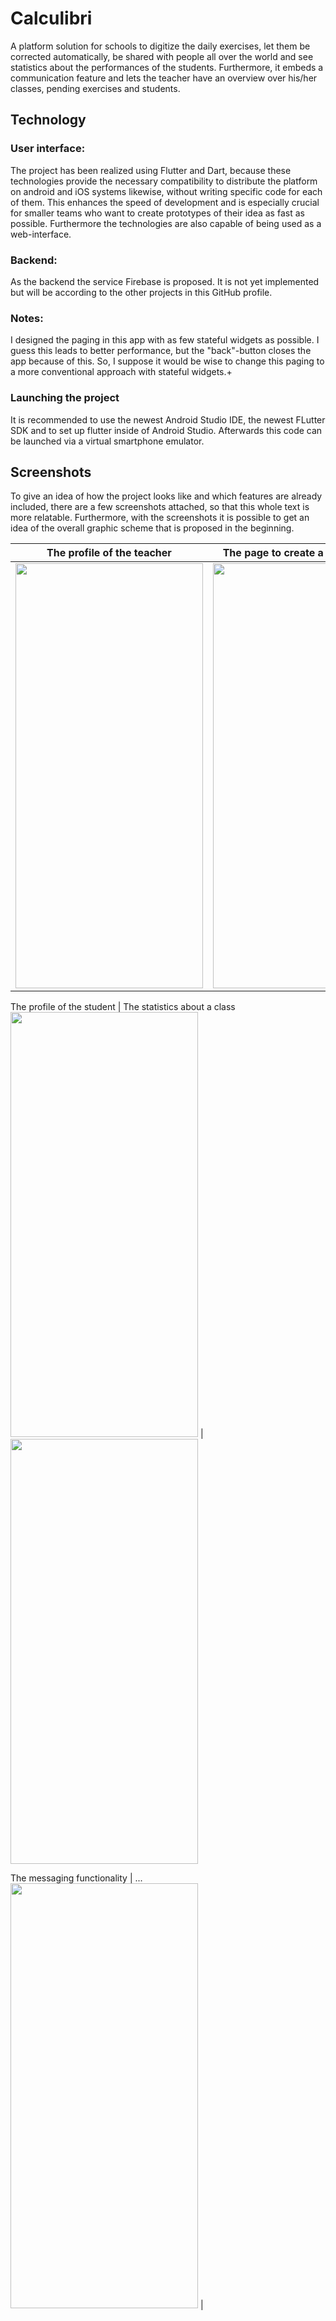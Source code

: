 # Calculibri

A platform solution for schools to digitize the daily exercises, let them be corrected automatically,
be shared with people all over the world and see statistics about the performances of the students.
Furthermore, it embeds a communication feature and lets the teacher have an overview over his/her
classes, pending exercises and students.

## Technology

### User interface:
The project has been realized using Flutter and Dart, because these
technologies provide the necessary compatibility to distribute the
platform on android and iOS systems likewise, without writing specific
code for each of them. This enhances the speed of development and is
especially crucial for smaller teams who want to create prototypes of their
idea as fast as possible. Furthermore the technologies are also capable of
being used as a web-interface.

### Backend:
As the backend the service Firebase is proposed. It is not yet implemented but will be
according to the other projects in this GitHub profile.

### Notes:
I designed the paging in this app with as few stateful widgets as possible. I guess this leads to
better performance, but the "back"-button closes the app because of this. So, I suppose it would be
wise to change this paging to a more conventional approach with stateful widgets.+

### Launching the project
It is recommended to use the newest Android Studio IDE, the newest FLutter SDK and to
set up flutter inside of Android Studio. Afterwards this code can be launched via a
virtual smartphone emulator.

## Screenshots
To give an idea of how the project looks like and which features are already included, there
are a few screenshots attached, so that this whole text is more relatable. Furthermore, with
the screenshots it is possible to get an idea of the overall graphic scheme that is proposed
in the beginning.

The profile of the teacher            |  The page to create a new exercise
:-------------------------:|:-------------------------:
<img src="https://github.com/Gauerdia/plantopia/blob/master/assets/images/screenshots/profile_teacher_1.png?raw=true" width="300" height="680">  |  <img src="https://github.com/Gauerdia/plantopia/blob/master/assets/images/screenshots/exercise_1.png?raw=true" width="300" height="680">

The profile of the student         |  The statistics about a class
<img src="https://github.com/Gauerdia/plantopia/blob/master/assets/images/screenshots/student_1.png?raw=true" width="300" height="680">  |  <img src="https://github.com/Gauerdia/plantopia/blob/master/assets/images/screenshots/statistics_1.png?raw=true" width="300" height="680">

The messaging functionality         |  ...
<img src="https://github.com/Gauerdia/plantopia/blob/master/assets/images/screenshots/messages_1.png?raw=true" width="300" height="680">  |  